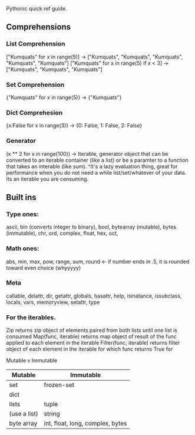 Pythonic quick ref guide.

## Comprehensions
### List Comprehension
["Kumquats" for x in range(5)] -> ["Kumquats", "Kumquats", "Kumquats", "Kumquats", "Kumquats"]
["Kumquats" for x in range(5) if x < 3] -> ["Kumquats", "Kumquats", "Kumquats"]
### Set Comprehension
{"Kumquats" for x in range(5)} -> {"Kumquats"}
### Dict Comprehesion
{x:False for x in range(3)} -> {0: False, 1: False, 2: False}
### Generator
(x ** 2 for x in range(100)) -> Iterable, generator object that can be converted to an iterable container (like a list) or be a paramter to a function that takes an interable (like sum).
^It's a lazy evaluation thing, great for performance when you do not need a while list/set/whatever of your data. Its an iterable you are consuming.

## Built ins
### Type ones:
ascii, bin (converts integer to binary), bool, bytearray (mutable), bytes (immutable), chr, ord, complex, float, hex, oct, 
### Math ones:
abs, min, max, pow, range, sum, round <- if number ends in .5, it is rounded toward even choice (whyyyyy)
### Meta 
callable, delattr, dir, getattr, globals, hasattr, help, isinatance, issubclass, locals, vars, memoryview, setattr, type
### For the iterables.
Zip returns zip object of elements paired from both lists until one list is consumed
Map(func, iterable) returns map object of result of the func applied to each element in the iterable
Filter(func, iterable) returns filter object of each element in the iterable for which func returns True for

Mutable v Immutable

| Mutable       | Immutable     |
| ------------- | ------------- |
| set      | frozen-set |
| dict      |  |
| lists |   tuple  |
| (use a list) |   string  |
| byte array | int, float, long, complex, bytes |
